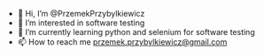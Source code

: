 - 👋 Hi, I’m @PrzemekPrzybylkiewicz
- 👀 I’m interested in software testing 
- 🌱 I’m currently learning python and selenium for software testing 
- 📫 How to reach me przemek.przybylkiewicz@gmail.com

<!---
PrzemekPrzybylkiewicz/PrzemekPrzybylkiewicz is a ✨ special ✨ repository because its `README.md` (this file) appears on your GitHub profile.
You can click the Preview link to take a look at your changes.
--->

